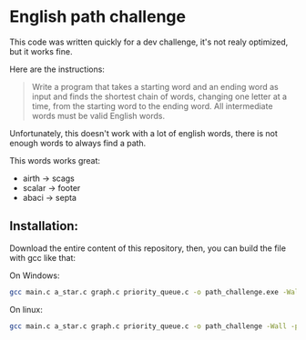 # English path challenge

This code was written quickly for a dev challenge, it's not realy optimized, but it works fine.

Here are the instructions:  
> Write a program that takes a starting word and an ending word as input and finds the shortest chain of words, changing one letter at a time, from the starting word to the ending word. All intermediate words must be valid English words.

Unfortunately, this doesn't work with a lot of english words, there is not enough words to always find a path.

This words works great:
- airth -> scags
- scalar -> footer
- abaci -> septa

## Installation:

Download the entire content of this repository, then, you can build the file with gcc like that:

On Windows:
```bash
gcc main.c a_star.c graph.c priority_queue.c -o path_challenge.exe -Wall -pedantic
```

On linux:
```bash
gcc main.c a_star.c graph.c priority_queue.c -o path_challenge -Wall -pedantic
```